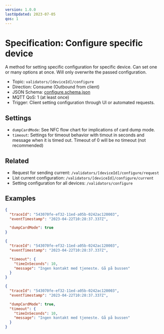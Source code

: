 ```yaml
---
version: 1.0.0
lastUpdated: 2023-07-05
qos: 1
---
```


# Specification: Configure specific device

A method for setting specific configuration for specific device. Can set one or
many options at once. Will only overwrite the passed configuration.

- Topic: `validators/[deviceId]/configure`
- Direction: Consume (Outbound from client)
- JSON Schema: [configure.schema.json](./configure.schema.json)
- MQTT QoS: 1 (at least once)
- Trigger: Client setting configuration through UI or automated requests.

## Settings

- `dumpCardMode`: See NFC flow chart for implications of card dump mode.
- `timeout`: Settings for timeout behavior with timout in seconds and message
  when it is timed out. Timeout of 0 will be no timeout (not recommended)

## Related

- Request for sending current: `/validators/[deviceId]/configure/request`
- List current configuration: `/validators/[deviceId]/configure/current`
- Setting configuration for all devices: `/validators/configure`

## Examples

```json
{
  "traceId": "543070fe-ef32-11ed-a05b-0242ac120003",
  "eventTimestamp": "2023-04-22T10:28:37.337Z",

  "dumpCardMode": true
}
```

```json
{
  "traceId": "543070fe-ef32-11ed-a05b-0242ac120003",
  "eventTimestamp": "2023-04-22T10:28:37.337Z",

  "timeout": {
    "timeInSeconds": 10,
    "message": "Ingen kontakt med tjeneste. Gå på bussen"
  }
}
```

```json
{
  "traceId": "543070fe-ef32-11ed-a05b-0242ac120003",
  "eventTimestamp": "2023-04-22T10:28:37.337Z",

  "dumpCardMode": true,
  "timeout": {
    "timeInSeconds": 10,
    "message": "Ingen kontakt med tjeneste. Gå på bussen"
  }
}
```
